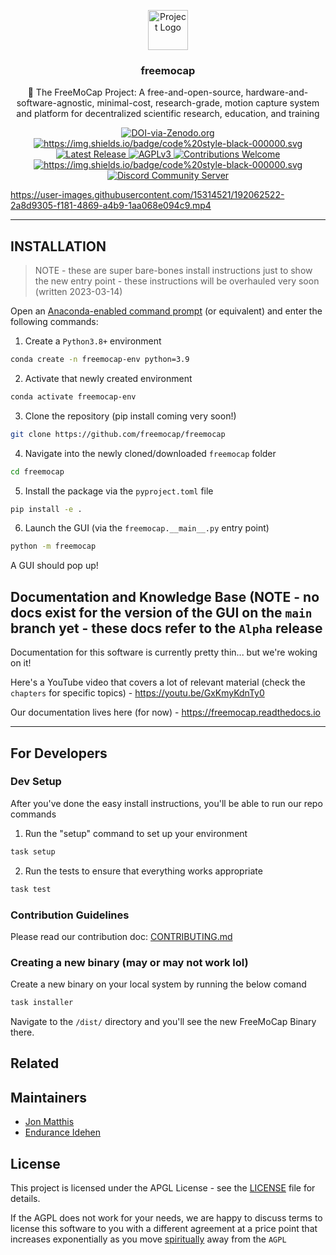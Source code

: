 <p align="center">
    <img src="https://raw.githubusercontent.com/freemocap/freemocap/main/assets/logo/freemocap-logo-black-border.svg" height="64" alt="Project Logo">
</p>

<h3 align="center">freemocap</h3>
<p align="center">📝 The FreeMoCap Project: A free-and-open-source, hardware-and-software-agnostic, minimal-cost, research-grade, motion capture system and platform for decentralized scientific research, education, and training</p>


<p align="center">

<a href="https://doi.org/10.5281/zenodo.7233714">
    <img src="https://zenodo.org/badge/DOI/10.5281/zenodo.7233714.svg" alt=DOI-via-Zenodo.org>
  </a>

<a href="https://github.com/psf/black">
    <img alt="https://img.shields.io/badge/code%20style-black-000000.svg" src="https://img.shields.io/badge/code%20style-black-000000.svg">
  </a>

<a href="https://github.com/freemocap/freemocap/releases/latest">
        <img src="https://img.shields.io/github/release/freemocap/freemocap.svg" alt="Latest Release">
    </a>

<a href="https://github.com/freemocap/freemocap/blob/main/LICENSE">
        <img src="https://img.shields.io/badge/license-AGPL-blue.svg" alt="AGPLv3">
    </a>

<a href="https://github.com/freemocap/freemocap/issues">
        <img src="https://img.shields.io/badge/contributions-welcome-ff69b4.svg" alt="Contributions Welcome">
    </a>

<a href="https://github.com/psf/black">
    <img alt="https://img.shields.io/badge/code%20style-black-000000.svg" src="https://img.shields.io/badge/code%20style-black-000000.svg">
  </a>

<a href="https://discord.gg/SgdnzbHDTG">
    <img alt="Discord Community Server" src="https://dcbadge.vercel.app/api/server/SgdnzbHDTG?style=flat">
  </a>


</p>


https://user-images.githubusercontent.com/15314521/192062522-2a8d9305-f181-4869-a4b9-1aa068e094c9.mp4



---
## INSTALLATION

> NOTE - these are super bare-bones install instructions just to show the new entry point - these instructions will be overhauled very soon (written 2023-03-14)

Open an [Anaconda-enabled command prompt](https://www.anaconda.org) (or equivalent) and enter the following commands:

1) Create a `Python3.8+` environment 
```bash
conda create -n freemocap-env python=3.9
```

2) Activate that newly created environment
```bash
conda activate freemocap-env
```
3) Clone the repository (pip install coming very soon!)
```bash
git clone https://github.com/freemocap/freemocap
```

4) Navigate into the newly cloned/downloaded `freemocap` folder
```bash
cd freemocap
```

5) Install the package via the `pyproject.toml` file
```bash
pip install -e .
```

6) Launch the GUI (via the `freemocap.__main__.py` entry point)
```bash
python -m freemocap
```

A GUI should pop up! 


## Documentation and Knowledge Base (NOTE - no docs exist for the version of the GUI on the `main` branch yet - these docs refer to the `Alpha` release

Documentation for this software is currently pretty thin... but we're woking on it!

Here's a YouTube video that covers a lot of relevant material (check the `chapters` for specific topics) - https://youtu.be/GxKmyKdnTy0

Our documentation lives here (for now) - https://freemocap.readthedocs.io

___


## For Developers

### Dev Setup

After you've done the easy install instructions, you'll be able to run our repo commands

1. Run the "setup" command to set up your environment
```bash
task setup
```
2. Run the tests to ensure that everything works appropriate
```bash
task test
```

### Contribution Guidelines

Please read our contribution doc: [CONTRIBUTING.md](CONTRIBUTING.md)

### Creating a new binary (may or may not work lol)

Create a new binary on your local system by running the below comand
```bash
task installer
```

Navigate to the `/dist/` directory and you'll see the new FreeMoCap Binary there.

## Related

[//]: # (* [project-name]&#40;#&#41; - Project description)

## Maintainers

* [Jon Matthis](https://github.com/jonmatthis)
* [Endurance Idehen](https://github.com/endurance)

## License
This project is licensed under the APGL License - see the [LICENSE](LICENSE) file for details.

If the AGPL does not work for your needs, we are happy to discuss terms to license this software to you with a different agreement at a price point that  increases exponentially as you move [spiritually](https://www.gnu.org/philosophy/open-source-misses-the-point.en.html) away from the `AGPL`

